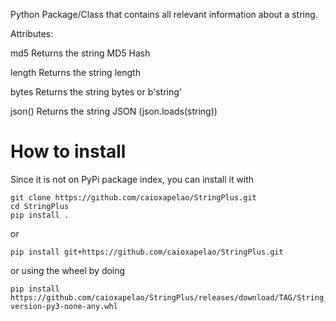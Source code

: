 Python Package/Class that contains all relevant information about a string.

Attributes:

md5  Returns the string MD5 Hash

length  Returns the string length

bytes  Returns the string bytes or b'string'

json()  Returns the string JSON (json.loads(string))

# How to install
Since it is not on PyPi package index, you can install it with
```
git clone https://github.com/caioxapelao/StringPlus.git
cd StringPlus
pip install .
```
or
```
pip install git+https://github.com/caioxapelao/StringPlus.git
```
or using the wheel by doing
```
pip install https://github.com/caioxapelao/StringPlus/releases/download/TAG/String_Plus-version-py3-none-any.whl
